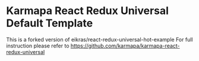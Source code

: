 # Karmapa React Redux Universal Default Template

This is a forked version of eikras/react-redux-universal-hot-example
For full instruction please refer to https://github.com/karmapa/karmapa-react-redux-universal

